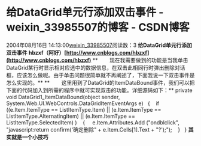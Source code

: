# 给DataGrid单元行添加双击事件 - weixin_33985507的博客 - CSDN博客
2004年08月16日 14:13:00[weixin_33985507](https://me.csdn.net/weixin_33985507)阅读数：3
**给DataGrid单元行添加双击事件**
**hbzxf（阿好）[http://www.cnblogs.com/hbzxf](http://www.cnblogs.com/hbzxf)**
**        现在我需要做到的功能是当我单击DataGrid某行时显示相对应选中的数据信息，在双击此相同行时弹出删除对话框，应该怎么做呢。由于单击问题很简单就不再阐述了，下面我说一下双击事件是怎么实现的。**
**        这里用到了DataGrid的ItemDataBound事件，我们可以把下面的代码加入到所需的程序中就可实现双击的功能。详细源码如下：**
private void DataGrid1_ItemDataBound(object sender, System.Web.UI.WebControls.DataGridItemEventArgs e)
  {
   if ((e.Item.ItemType == ListItemType.Item) || (e.Item.ItemType == ListItemType.AlternatingItem) || (e.Item.ItemType == ListItemType.SelectedItem) ) 
   {
    e.Item.Attributes.Add ("ondblclick", "javascript:return confirm('确定删除" + e.Item.Cells[1].Text + "?');");
   }
  }
**其实就是一个小技巧**
